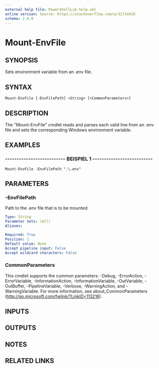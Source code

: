 ```yaml
---
external help file: PowerShellLib-help.xml
online version: Source: https://stackoverflow.com/a/31714410
schema: 2.0.0
---
```


# Mount-EnvFile

## SYNOPSIS
Sets environment variable from an .env file.

## SYNTAX

```
Mount-EnvFile [-EnvFilePath] <String> [<CommonParameters>]
```

## DESCRIPTION
The "Mount-EnvFile" cmdlet reads and parses each valid line from an .env file and sets the corresponding Windows environment variable.

## EXAMPLES

### -------------------------- BEISPIEL 1 --------------------------
```
Mount-EnvFile -EnvFilePath ".\.env"
```

## PARAMETERS

### -EnvFilePath
Path to the .env file that is to be mounted.

```yaml
Type: String
Parameter Sets: (All)
Aliases: 

Required: True
Position: 1
Default value: None
Accept pipeline input: False
Accept wildcard characters: False
```

### CommonParameters
This cmdlet supports the common parameters: -Debug, -ErrorAction, -ErrorVariable, -InformationAction, -InformationVariable, -OutVariable, -OutBuffer, -PipelineVariable, -Verbose, -WarningAction, and -WarningVariable. For more information, see about_CommonParameters (http://go.microsoft.com/fwlink/?LinkID=113216).

## INPUTS

## OUTPUTS

## NOTES

## RELATED LINKS

